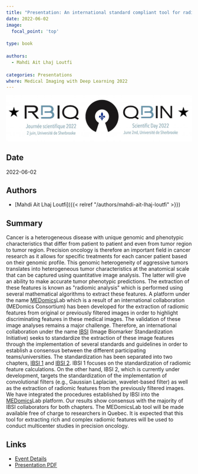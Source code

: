 ```yaml
---
title: "Presentation: An international standard compliant tool for radiomic feature extraction from medical images"
date: 2022-06-02
image:
  focal_point: 'top'

type: book

authors:
  - Mahdi Ait Lhaj Loutfi

categories: Presentations
where: Medical Imaging with Deep Learning 2022
---
```


![RBIQ](featured.jpg)

## Date

2022-06-02

## Authors

- [Mahdi Ait Lhaj Loutfi]({{< relref "/authors/mahdi-ait-lhaj-loutfi" >}})

## Summary 

Cancer is a heterogeneous disease with unique genomic and phenotypic characteristics that differ from patient to 
patient and even from tumor region to tumor region. Precision oncology is therefore an important field in cancer 
research as it allows for specific treatments for each cancer patient based on their genomic profile. This genomic 
heterogeneity of aggressive tumors translates into heterogeneous tumor characteristics at the anatomical scale that 
can be captured using quantitative image analysis. The latter will give an ability to make accurate tumor phenotypic 
predictions. The extraction of these features is known as "radiomic analysis" which is performed using several 
mathematical algorithms to extract these features. A platform under the name [MEDomics](https://www.medomics.ai/)Lab 
which is a result of an international collaboration (MEDomics Consortium) has been developed for the extraction of 
radiomic features from original or previously filtered images in order to highlight discriminating features in these 
medical images. The validation of these image analyses remains a major challenge. Therefore, an international 
collaboration under the name [IBSI](https://theibsi.github.io/) (Image Biomarker Standardization Initiative) seeks 
to standardize the extraction of these image features through the implementation of several standards and guidelines 
in order to establish a consensus between the different participating teams/universities. The standardization has 
been separated into two chapters, [IBSI 1](https://theibsi.github.io/ibsi1/) and 
[IBSI 2](https://theibsi.github.io/ibsi2/). IBSI 1 focuses on the standardization of radiomic feature calculations. 
On the other hand, IBSI 2, which is currently under development, targets the standardization of the implementation 
of convolutional filters (e.g., Gaussian Laplacian, wavelet-based filter) as well as the extraction of radiomic 
features from the previously filtered images. We have integrated the procedures established by IBSI into the 
[MEDomics](https://www.medomics.ai/)Lab platform. Our results show consensus with the majority of IBSI collaborators 
for both chapters. The MEDomicsLab tool will be made available free of charge to researchers in Quebec. It is 
expected that this tool for extracting rich and complex radiomic features will be used to conduct multicenter studies 
in precision oncology.

## Links

- [Event Details](https://event.fourwaves.com/fr/qbinscientificday2022/resumes/1277c5e9-e4bf-4739-9265-d21af534e94f)
- [Presentation PDF](https://cdn.fourwaves.com/static/media/formdata/985f0c64-8ac6-4c6f-a03c-146a28691c26/dd5a0f94-52a1-4c97-8ca9-20fd067fc568.pdf)
